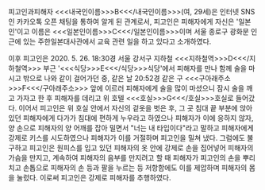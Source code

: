 피고인과피해자 <<<내국인이름>>>B<<</내국인이름>>>(여, 29세)은 인터넷 SNS인 카카오톡 오픈 채팅을 통하여 알게 된 관계로서, 피고인은 피해자에게 자신은 '일본인'이고 이름은 <<<일본인이름>>>C<<</일본인이름>>>이며 서울 종로구 광화문 인근에 있는 주한일본대사관에서 교육 관련 일을 하고 있다고 소개하였다.

이후 피고인은 2020. 5. 26. 18:30경 서울 강서구 지하철 <<<지하철역>>>D<<</지하철역>>> 부근 '<<<식당>>>E<<</식당>>>식당'에서 피해자를 만나 함께 술을 마시고 밖으로 나와 같이 걸어가던 중, 같은 날 20:52경 같은 구 <<<구아래주소>>>F<<</구아래주소>>> 앞에 이르러 피해자에게 술을 많이 마셨으니 잠시 술을 깨고 가자고 한 후 피해자를 데리고 위 호텔 <<<호실>>>G<<</호실>>>호실로 들어갔다.
이어서 피고인은 위 호실 안에서 자신의 겉옷을 벗은 후, 그 곳 침대 끝 부분에 앉아 있던 피해자에게 다가가 침대에 편하게 누우라고 하였으나 피해자가 이에 응하지 않자, 양 손으로 피해자의 양 어깨를 잡아 밀면서 "너는 내 타입이다"라고 말하고 피해자에게 강제로 키스를 시도하였으나 피해자가 이를 거절하며 피고인을 밀쳐 냈다.
그럼에도 불구하고 피고인은 원피스를 입고 있던 피해자의 옷 안에 강제로 손을 집어넣어 피해자의 가슴을 만지고, 계속하여 피해자의 음부를 만지려고 할 때 피해자가 피고인의 손을 뿌리치고 손톱으로 피해자의 손 등과 팔을 누르는 등 저항함에도 이를 제압하며 피해자의 몸을 눌렀다.
이로써 피고인은 강제로 피해자를 추행하였다.